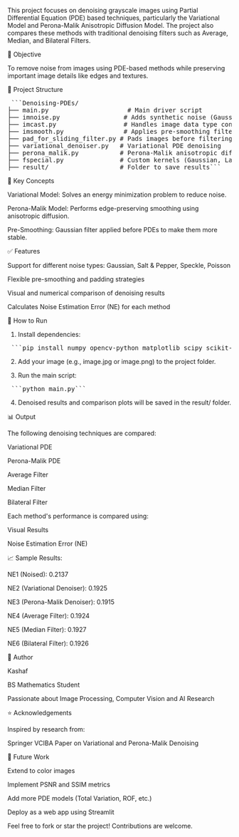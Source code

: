 This project focuses on denoising grayscale images using Partial Differential Equation (PDE) based techniques, particularly the Variational Model and Perona-Malik Anisotropic Diffusion Model. The project also compares these methods with traditional denoising filters such as Average, Median, and Bilateral Filters.

📌 Objective

To remove noise from images using PDE-based methods while preserving important image details like edges and textures.

📁 Project Structure

<pre> ```Denoising-PDEs/
├── main.py                     # Main driver script
├── imnoise.py                 # Adds synthetic noise (Gaussian, Salt & Pepper, etc.)
├── imcast.py                  # Handles image data type conversions
├── imsmooth.py                # Applies pre-smoothing filters
├── pad_for_sliding_filter.py # Pads images before filtering
├── variational_denoiser.py   # Variational PDE denoising
├── perona_malik.py           # Perona-Malik anisotropic diffusion denoising
├── fspecial.py               # Custom kernels (Gaussian, Laplacian, etc.)
├── result/                   # Folder to save results``` </pre>

🧠 Key Concepts

Variational Model: Solves an energy minimization problem to reduce noise.

Perona-Malik Model: Performs edge-preserving smoothing using anisotropic diffusion.

Pre-Smoothing: Gaussian filter applied before PDEs to make them more stable.

✅ Features

Support for different noise types: Gaussian, Salt & Pepper, Speckle, Poisson

Flexible pre-smoothing and padding strategies

Visual and numerical comparison of denoising results

Calculates Noise Estimation Error (NE) for each method

🔧 How to Run

1. Install dependencies:

<pre> ```pip install numpy opencv-python matplotlib scipy scikit-image``` </pre>

2. Add your image (e.g., image.jpg or image.png) to the project folder.
  
3. Run the main script:

<pre> ```python main.py``` </pre>

4. Denoised results and comparison plots will be saved in the result/ folder.

📊 Output

The following denoising techniques are compared:

Variational PDE

Perona-Malik PDE

Average Filter

Median Filter

Bilateral Filter

Each method's performance is compared using:

Visual Results

Noise Estimation Error (NE)

📈 Sample Results:

NE1 (Noised): 0.2137

NE2 (Variational Denoiser): 0.1925

NE3 (Perona-Malik Denoiser): 0.1915

NE4 (Average Filter): 0.1924

NE5 (Median Filter): 0.1927

NE6 (Bilateral Filter): 0.1926

👤 Author

Kashaf

BS Mathematics Student

Passionate about Image Processing, Computer Vision and AI Research

⭐ Acknowledgements

Inspired by research from:

Springer VCIBA Paper on Variational and Perona-Malik Denoising

🧠 Future Work

Extend to color images

Implement PSNR and SSIM metrics

Add more PDE models (Total Variation, ROF, etc.)

Deploy as a web app using Streamlit

Feel free to fork or star the project! Contributions are welcome.
